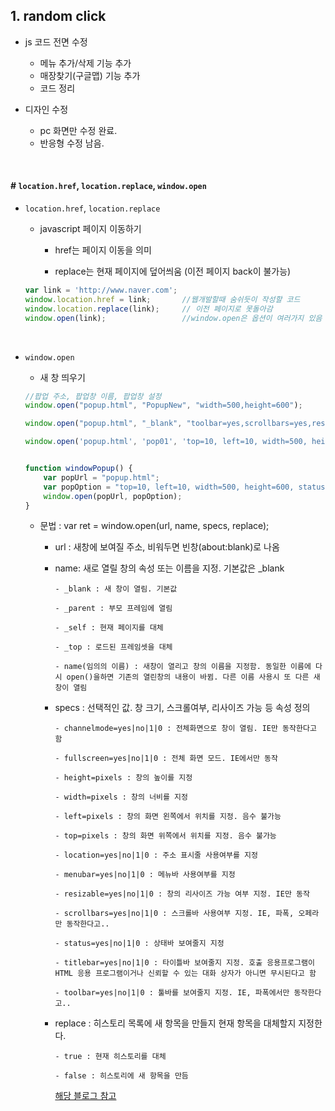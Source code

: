 ## 1. random click
- js 코드 전면 수정
  - 메뉴 추가/삭제 기능 추가
  - 매장찾기(구글맵) 기능 추가
  - 코드 정리
  
- 디자인 수정
  - pc 화면만 수정 완료.
  - 반응형 수정 남음.
  
<br/>

#### # `location.href`, `location.replace`, `window.open`
  - `location.href`, `location.replace`
    - javascript 페이지 이동하기
    
      - href는 페이지 이동을 의미 
      
      - replace는 현재 페이지에 덮어씌움 (이전 페이지 back이 불가능)
      
    ```javascript
    var link = 'http://www.naver.com';
    window.location.href = link;       //웹개발할때 숨쉬듯이 작성할 코드
    window.location.replace(link);     // 이전 페이지로 못돌아감
    window.open(link);                 //window.open은 옵션이 여러가지 있음
    ```
    <br/>
    
  - `window.open`
    - 새 창 띄우기
    
    ```javascript
    //팝업 주소, 팝업창 이름, 팝업창 설정
    window.open("popup.html", "PopupNew", "width=500,height=600");

    window.open("popup.html", "_blank", "toolbar=yes,scrollbars=yes,resizable=yes,top=500,left=500,width=400,height=400");

    window.open('popup.html', 'pop01', 'top=10, left=10, width=500, height=600, status=no, menubar=no, toolbar=no, resizable=no');


    function windowPopup() {
        var popUrl = "popup.html";
        var popOption = "top=10, left=10, width=500, height=600, status=no, menubar=no, toolbar=no, resizable=no";
        window.open(popUrl, popOption);
    }
    ```
    

    - 문법 : var ret = window.open(url, name, specs, replace);

      - url : 새창에 보여질 주소, 비워두면 빈창(about:blank)로 나옴

      - name: 새로 열릴 창의 속성 또는 이름을 지정. 기본값은 _blank
          ```
          - _blank : 새 창이 열림. 기본값

          - _parent : 부모 프레임에 열림

          - _self : 현재 페이지를 대체

          - _top : 로드된 프레임셋을 대체

          - name(임의의 이름) : 새창이 열리고 창의 이름을 지정함. 동일한 이름에 다시 open()을하면 기존의 열린창의 내용이 바뀜. 다른 이름 사용시 또 다른 새창이 열림
          ```



      - specs : 선택적인 값. 창 크기, 스크롤여부, 리사이즈 가능 등 속성 정의
          ```
          - channelmode=yes|no|1|0 : 전체화면으로 창이 열림. IE만 동작한다고 함

          - fullscreen=yes|no|1|0 : 전체 화면 모드. IE에서만 동작

          - height=pixels : 창의 높이를 지정

          - width=pixels : 창의 너비를 지정

          - left=pixels : 창의 화면 왼쪽에서 위치를 지정. 음수 불가능

          - top=pixels : 창의 화면 위쪽에서 위치를 지정. 음수 불가능

          - location=yes|no|1|0 : 주소 표시줄 사용여부를 지정

          - menubar=yes|no|1|0 : 메뉴바 사용여부를 지정

          - resizable=yes|no|1|0 : 창의 리사이즈 가능 여부 지정. IE만 동작

          - scrollbars=yes|no|1|0 : 스크롤바 사용여부 지정. IE, 파폭, 오페라만 동작한다고..

          - status=yes|no|1|0 : 상태바 보여줄지 지정

          - titlebar=yes|no|1|0 : 타이틀바 보여줄지 지정. 호출 응용프로그램이 HTML 응용 프로그램이거나 신뢰할 수 있는 대화 상자가 아니면 무시된다고 함

          - toolbar=yes|no|1|0 : 툴바를 보여줄지 지정. IE, 파폭에서만 동작한다고..
          ```


      - replace : 히스토리 목록에 새 항목을 만들지 현재 항목을 대체할지 지정한다. 
          ```
          - true : 현재 히스토리를 대체

          - false : 히스토리에 새 항목을 만듬
          ```

        [해당 블로그 참고](https://blog.naver.com/PostView.nhn?blogId=deersoul6662&logNo=221805875601)



